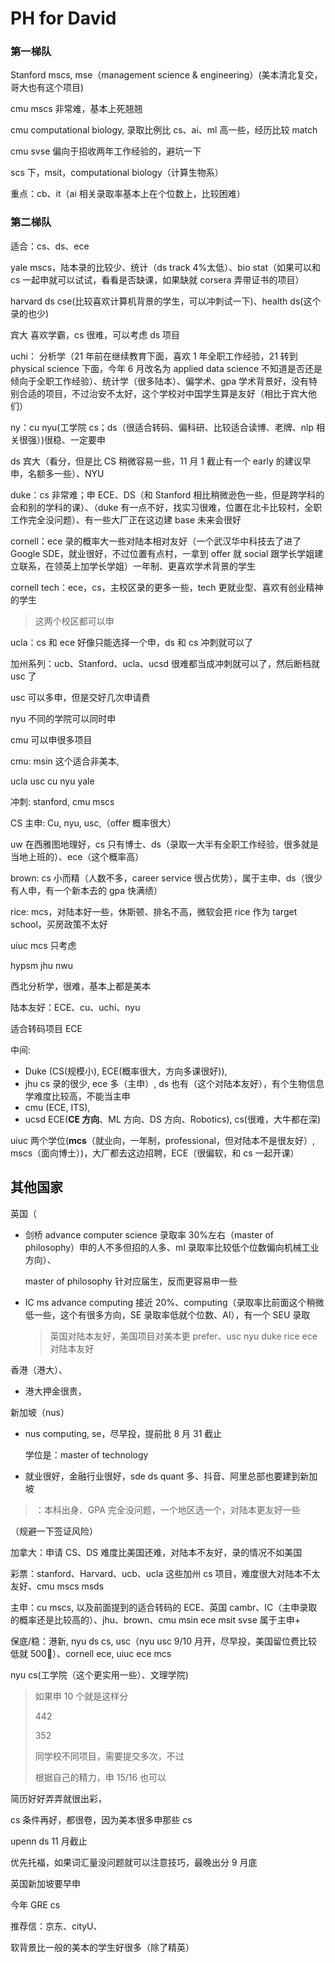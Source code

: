 # PH for David

### 第一梯队

Stanford mscs, mse（management science & engineering）(美本清北复交，哥大也有这个项目)

cmu mscs 非常难，基本上死翘翘

cmu computational biology, 录取比例比 cs、ai、ml 高一些，经历比较 match

cmu svse 偏向于招收两年工作经验的，避坑一下

scs 下，msit，computational biology（计算生物系）

重点：cb、it（ai 相关录取率基本上在个位数上，比较困难）

### 第二梯队

适合：cs、ds、ece

yale mscs，陆本录的比较少、统计（ds track 4%太低）、bio stat（如果可以和 cs 一起申就可以试试，看看是否缺课，如果缺就 corsera 弄带证书的项目）

harvard ds cse(比较喜欢计算机背景的学生，可以冲刺试一下)、health ds(这个录的也少)

宾大 喜欢学霸，cs 很难，可以考虑 ds 项目

uchi： 分析学（21 年前在继续教育下面，喜欢 1 年全职工作经验，21 转到 physical science 下面，今年 6 月改名为 applied data science 不知道是否还是倾向于全职工作经验）、统计学（很多陆本）、偏学术、gpa 学术背景好，没有特别合适的项目，不过治安不太好，这个学校对中国学生算是友好（相比于宾大他们）

ny：cu nyu(工学院 cs；ds（很适合转码、偏科研、比较适合读博、老牌、nlp 相关很强）)很稳、一定要申

ds 宾大（看分，但是比 CS 稍微容易一些，11 月 1 截止有一个 early 的建议早申，名额多一些）、NYU

duke：cs 非常难；申 ECE、DS（和 Stanford 相比稍微逊色一些，但是跨学科的会和别的学科的课）、（duke 有一点不好，找实习很难，位置在北卡比较村，全职工作完全没问题）、有一些大厂正在这边建 base 未来会很好

cornell：ece 录的概率大一些对陆本相对友好（一个武汉华中科技去了进了 Google SDE，就业很好，不过位置有点村，一拿到 offer 就 social 跟学长学姐建立联系，在领英上加学长学姐）一年制、更喜欢学术背景的学生

cornell tech：ece，cs，主校区录的更多一些，tech 更就业型、喜欢有创业精神的学生

> 这两个校区都可以申

ucla：cs 和 ece 好像只能选择一个申，ds 和 cs 冲刺就可以了

加州系列：ucb、Stanford、ucla、ucsd 很难都当成冲刺就可以了，然后断档就 usc 了

usc 可以多申，但是交好几次申请费

nyu 不同的学院可以同时申

cmu 可以申很多项目

cmu: msin 这个适合非美本,

ucla usc cu nyu yale

冲刺: stanford, cmu mscs

CS 主申: Cu, nyu, usc,（offer 概率很大）

uw 在西雅图地理好，cs 只有博士、ds（录取一大半有全职工作经验，很多就是当地上班的）、ece（这个概率高）

brown: cs 小而精（人数不多，career service 很占优势），属于主申、ds（很少有人申，有一个新本去的 gpa 快满绩）

rice: mcs，对陆本好一些，休斯顿、排名不高，微软会把 rice 作为 target school，买房政策不太好

uiuc mcs 只考虑

hypsm jhu nwu

西北分析学，很难，基本上都是美本

陆本友好：ECE、cu、uchi、nyu

适合转码项目 ECE

中间:

- Duke (CS(规模小), ECE(概率很大，方向多课很好)),
- jhu cs 录的很少, ece 多（主申）, ds 也有（这个对陆本友好），有个生物信息学难度比较高，不能当主申
- cmu (ECE, ITS),
- ucsd ECE(**CE 方向**、ML 方向、DS 方向、Robotics), cs(很难，大牛都在深)

uiuc 两个学位(**mcs**（就业向，一年制，professional，但对陆本不是很友好）, mscs（面向博士）)，大厂都去这边招聘，ECE（很偏软，和 cs 一起开课）

## 其他国家

英国（

- 剑桥 advance computer science 录取率 30%左右（master of philosophy）申的人不多但招的人多、ml 录取率比较低个位数偏向机械工业方向）、

  master of philosophy 针对应届生，反而更容易申一些

- IC ms advance computing 接近 20%、computing（录取率比前面这个稍微低一些，这个有很多方向，SE 录取率低就个位数、AI），有一个 SEU 录取

  > 英国对陆本友好，美国项目对美本更 prefer、usc nyu duke rice ece 对陆本友好

香港（港大）、

- 港大押金很贵，

新加坡（nus）

- nus computing, se，尽早投，提前批 8 月 31 截止

  学位是：master of technology

- 就业很好，金融行业很好，sde ds quant 多、抖音、阿里总部也要建到新加坡

> ：本科出身、GPA 完全没问题，一个地区选一个，对陆本更友好一些

（规避一下签证风险）

加拿大：申请 CS、DS 难度比美国还难，对陆本不友好，录的情况不如美国

彩票：stanford、Harvard、ucb、ucla 这些加州 cs 项目，难度很大对陆本不太友好、cmu mscs msds

主申：cu mscs, 以及前面提到的适合转码的 ECE、英国 cambr、IC（主申录取的概率还是比较高的）、jhu、brown、cmu msin ece msit svse 属于主申+

保底/稳：港新, nyu ds cs, usc（nyu usc 9/10 月开，尽早投，美国留位费比较低就 500🔪）、cornell ece, uiuc ece mcs

nyu cs(工学院（这个更实用一些）、文理学院)

> 如果申 10 个就是这样分
>
> 442
>
> 352
>
> 同学校不同项目，需要提交多次，不过
>
> 根据自己的精力，申 15/16 也可以

简历好好弄弄就很出彩，

cs 条件再好，都很卷，因为美本很多申那些 cs

upenn ds 11 月截止

优先托福，如果词汇量没问题就可以注意技巧，最晚出分 9 月底

英国新加坡要早申

今年 GRE cs

推荐信：京东、cityU、

软背景比一般的美本的学生好很多（除了精英）
